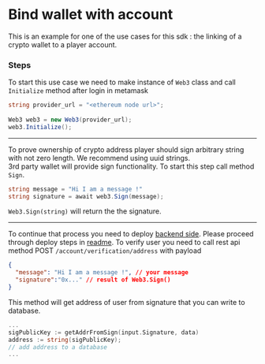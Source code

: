 # Bind wallet with account

This is an example for one of the use cases for this sdk : the linking of a crypto wallet to a player account.

### Steps

To start this use case we need to make instance of `Web3` class and call `Initialize` method after login in metamask

```c#
string provider_url = "<ethereum node url>";
		
Web3 web3 = new Web3(provider_url);
web3.Initialize();
```
---

To prove ownership of crypto address player should sign arbitrary string with not zero length. We recommend using uuid strings.<br>
3rd party wallet will provide sign functionality. To start this step call method `Sign`.

```c#
string message = "Hi I am a message !"
string signature = await web3.Sign(message);
```

`Web3.Sign(string)` will return the the signature.

---
To continue that process you need to deploy [backend side](https://github.com/mirage-xyz/mirage-go-sdk). Please proceed through deploy steps in [readme](https://github.com/mirage-xyz/mirage-go-sdk/blob/main/README.md).
To verify user you need to call rest api method POST `/account/verification/address` with payload

```json
{
  "message": "Hi I am a message !", // your message
  "signature":"0x..." // result of Web3.Sign()
}
```

This method will get address of user from signature that you can write to database.

```go
...
sigPublicKey := getAddrFromSign(input.Signature, data)
address := string(sigPublicKey);
// add address to a database
...

```
